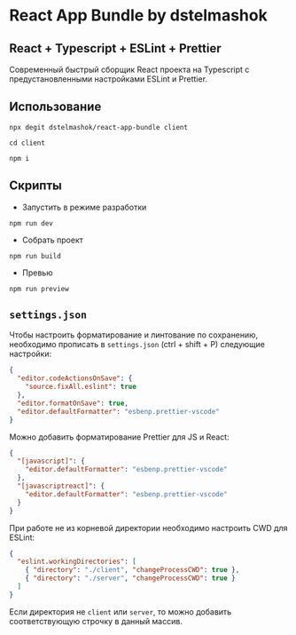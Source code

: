 # React App Bundle by dstelmashok

## React + Typescript + ESLint + Prettier

Современный быстрый сборщик React проекта на Typescript с предустановленными настройками ESLint и Prettier.

## Использование

```
npx degit dstelmashok/react-app-bundle client

cd client

npm i
```

## Скрипты

- Запустить в режиме разработки

```
npm run dev
```

- Собрать проект

```
npm run build
```

- Превью

```
npm run preview
```

## `settings.json`

Чтобы настроить форматирование и линтование по сохранению, необходимо прописать в `settings.json` (ctrl + shift + P) следующие настройки:

```json
{
  "editor.codeActionsOnSave": {
    "source.fixAll.eslint": true
  },
  "editor.formatOnSave": true,
  "editor.defaultFormatter": "esbenp.prettier-vscode"
}
```

Можно добавить форматирование Prettier для JS и React:

```json
{
  "[javascript]": {
    "editor.defaultFormatter": "esbenp.prettier-vscode"
  },
  "[javascriptreact]": {
    "editor.defaultFormatter": "esbenp.prettier-vscode"
  }
}
```

При работе не из корневой директории необходимо настроить CWD для ESLint:

```json
{
  "eslint.workingDirectories": [
    { "directory": "./client", "changeProcessCWD": true },
    { "directory": "./server", "changeProcessCWD": true }
  ]
}
```

Если директория не `client` или `server`, то можно добавить соответствующую строчку в данный массив.
